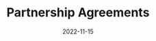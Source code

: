---
title: Partnership Agreements
image: /assets/images/bnf.webp
background: /assets/images/bnf.webp
date: 2022-11-15
tags: news
class: partner
link_to: https://www.clir.org/2022/11/clir-announces-partnership-agreements-for-hidden-collections-africa/
---